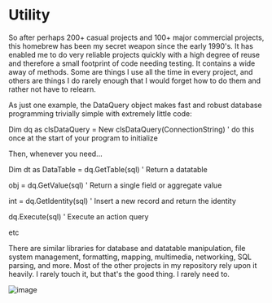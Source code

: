 # Utility

So after perhaps 200+ casual projects and 100+ major commercial projects, this homebrew has been my secret weapon since the early 1990's. It has enabled me to do very reliable projects quickly with a high degree of reuse and therefore a small footprint of code needing testing. It contains a wide away of methods. Some are things I use all the time in every project, and others are things I do rarely enough that I would forget how to do them and rather not have to relearn.

As just one example, the DataQuery object makes fast and robust database programming trivially simple with extremely little code:

Dim dq as clsDataQuery = New clsDataQuery(ConnectionString) ' do this once at the start of your program to initialize

Then, whenever you need...

Dim dt as DataTable = dq.GetTable(sql) ' Return a datatable

obj = dq.GetValue(sql) ' Return a single field or aggregate value

int = dq.GetIdentity(sql) ' Insert a new record and return the identity

dq.Execute(sql) ' Execute an action query

etc

There are similar libraries for database and datatable manipulation, file system management, formatting, mapping, multimedia, networking, SQL parsing, and more. Most of the other projects in my repository rely upon it heavily. I rarely touch it, but that's the good thing. I rarely need to.


![image](https://user-images.githubusercontent.com/120231132/206852471-81340ab1-4e3c-4903-9d7d-391187bb58ae.png)
